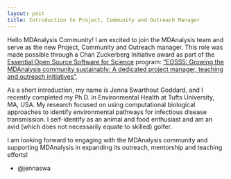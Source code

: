 ```yaml
---
layout: post
title: Introduction to Project, Community and Outreach Manager
---
```


Hello MDAnalysis Community! I am excited to join the MDAnalysis team and serve as the new Project, Community and Outreach manager. This role was made possible through a Chan Zuckerberg Initiative award as part of the [Essential Open Source Software for Science][] program: [“EOSS5: Growing the MDAnalysis community sustainably: A dedicated project manager, teaching and outreach initiatives”][eoss project link]. 

As a short introduction, my name is Jenna Swarthout Goddard, and I recently completed my Ph.D. in Environmental Health at Tufts University, MA, USA. My research focused on using computational biological approaches to identify environmental pathways for infectious disease transmission. I self-identify as an animal and food enthusiast and am an avid (which does not necessarily equate to skilled) golfer. 

I am looking forward to engaging with the MDAnalysis community and supporting MDAnalysis in expanding its outreach, mentorship and teaching efforts!

[Essential Open Source Software for Science]: https://chanzuckerberg.com/eoss/proposals/?cycle=5
[eoss project link]: https://chanzuckerberg.com/eoss/proposals/mdanalysis-outreach-and-project-manager/

- @jennaswa